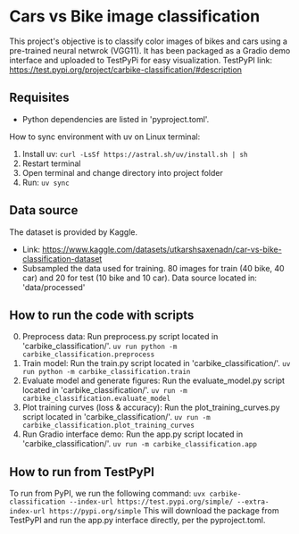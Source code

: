 # Cars vs Bike image classification
This project's objective is to classify color images of bikes and cars using a pre-trained neural netwrok (VGG11).
It has been packaged as a Gradio demo interface and uploaded to TestPyPi for easy visualization.
TestPyPI link: https://test.pypi.org/project/carbike-classification/#description

## Requisites
- Python dependencies are listed in 'pyproject.toml'.

How to sync environment with uv on Linux terminal:
1) Install uv: `curl -LsSf https://astral.sh/uv/install.sh | sh`
2) Restart terminal
3) Open terminal and change directory into project folder
4) Run: `uv sync`

## Data source
The dataset is provided by Kaggle.
- Link: https://www.kaggle.com/datasets/utkarshsaxenadn/car-vs-bike-classification-dataset
- Subsampled the data used for training. 80 images for train (40 bike, 40 car) and 20 for test (10 bike and 10 car). Data source located in: 'data/processed'

## How to run the code with scripts
0) Preprocess data: Run preprocess.py script located in 'carbike_classification/'. `uv run python -m carbike_classification.preprocess`
1) Train model: Run the train.py script located in 'carbike_classification/'. `uv run python -m carbike_classification.train`
2) Evaluate model and generate figures: Run the evaluate_model.py script located in 'carbike_classification/'. `uv run -m carbike_classification.evaluate_model`
3) Plot training curves (loss & accuracy): Run the plot_training_curves.py script located in 'carbike_classification/'. `uv run -m carbike_classification.plot_training_curves`
4) Run Gradio interface demo: Run the app.py script located in 'carbike_classification/'. `uv run -m carbike_classification.app`

## How to run from TestPyPI
To run from PyPI, we run the following command: `uvx carbike-classification --index-url https://test.pypi.org/simple/ --extra-index-url https://pypi.org/simple`
This will download the package from TestPyPI and run the app.py interface directly, per the pyproject.toml.




